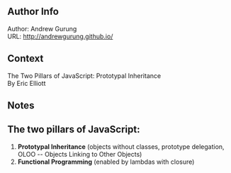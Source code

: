 
Author Info
-----------
Author: Andrew Gurung <br>
URL: http://andrewgurung.github.io/

Context
-------
The Two Pillars of JavaScript: Prototypal Inheritance <br>
By Eric Elliott

Notes
-----

## The two pillars of JavaScript:

1. **Prototypal Inheritance** (objects without classes, prototype delegation, OLOO -- Objects Linking to Other Objects)
2. **Functional Programming** (enabled by lambdas with closure)
